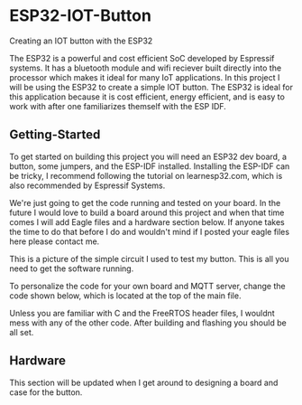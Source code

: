 # ESP32-IOT-Button
Creating an IOT button with the ESP32

The ESP32 is a powerful and cost efficient SoC developed by Espressif systems. It has a bluetooth module and wifi reciever built directly into the processor which makes it ideal for many IoT applications. In this project I will be using the ESP32 to create a simple IOT button. The ESP32 is ideal for this application because it is cost efficient, energy efficient, and is easy to work with after one familiarizes themself with the ESP IDF.

## Getting-Started

To get started on building this project you will need an ESP32 dev board, a button, some jumpers, and the ESP-IDF installed. Installing the ESP-IDF can be tricky, I recommend following the tutorial on learnesp32.com, which is also recommended by Espressif Systems. 

We're just going to get the code running and tested on your board. In the future I would love to build a board around this project and when that time comes I will add Eagle files and a hardware section below. If anyone takes the time to do that before I do and wouldn't mind if I posted your eagle files here please contact me.

This is a picture of the simple circuit I used to test my button. This is all you need to get the software running.



To personalize the code for your own board and MQTT server, change the code shown below, which is located at the top of the main file.



Unless you are familiar with C and the FreeRTOS header files, I wouldnt mess with any of the other code. After building and flashing you should be all set.

## Hardware

This section will be updated when I get around to designing a board and case for the button.


